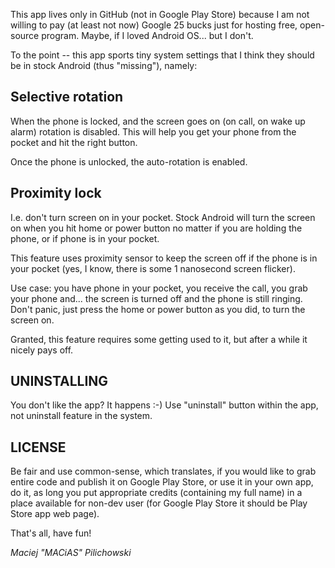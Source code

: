 This app lives only in GitHub (not in Google Play Store) because I am not willing to pay (at least not now) Google 25 bucks
just for hosting free, open-source program. Maybe, if I loved Android OS... but I don't.

To the point -- this app sports tiny system settings that I think they should be in stock Android (thus "missing"), namely:

##  Selective rotation 

When the phone is locked, and the screen goes on (on call, on wake up alarm) rotation is disabled. This will help you get your 
phone from the pocket and hit the right button.

Once the phone is unlocked, the auto-rotation is enabled.
                              
## Proximity lock 

I.e. don't turn screen on in your pocket. Stock Android will turn the screen on when you hit home or 
power button no matter if you are holding the phone, or if phone is in your pocket.

This feature uses proximity sensor to keep the screen off if the phone is in your pocket 
(yes, I know, there is some 1 nanosecond screen flicker).
                    
Use case: you have phone in your pocket, you receive the call, you grab your phone and... the screen is 
turned off and the phone is still ringing. Don't panic, just press the home or power button as you did, 
to turn the screen on.
                    
Granted, this feature requires some getting used to it, but after a while it nicely pays off.
                    
                    
## UNINSTALLING

You don't like the app? It happens :-) Use "uninstall" button within the app, not uninstall feature in the system.


## LICENSE

Be fair and use common-sense, which translates, if you would like to grab entire code and publish it on Google Play Store, 
or use it in your own app, do it, as long you put appropriate credits (containing my full name) in a place available for non-dev 
user (for Google Play Store it should be Play Store app web page).

That's all, have fun!
 
*Maciej "MACiAS" Pilichowski*
                    
